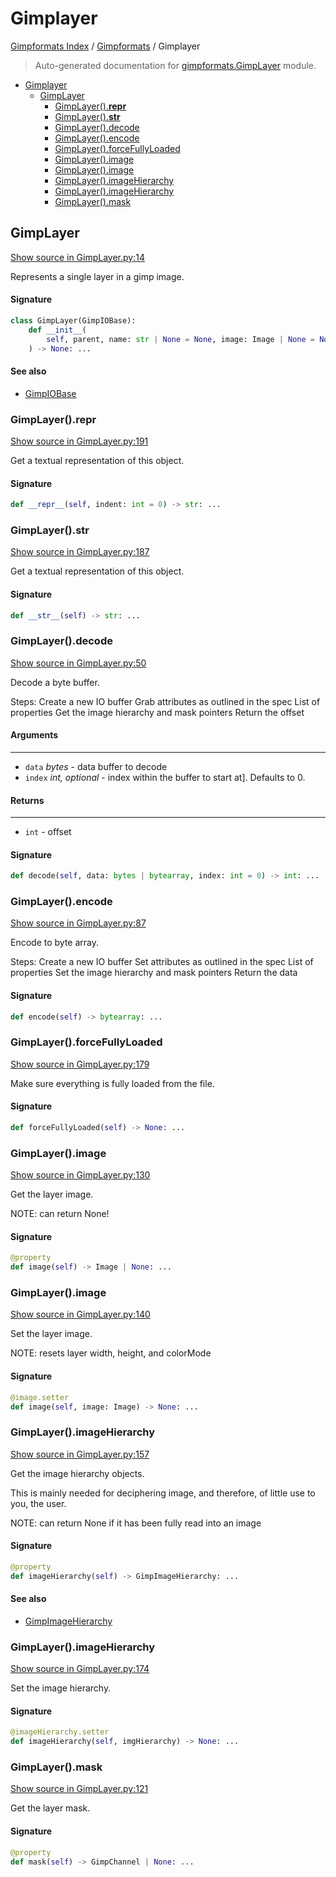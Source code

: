 # Gimplayer

[Gimpformats Index](../README.md#gimpformats-index) / [Gimpformats](./index.md#gimpformats) / Gimplayer

> Auto-generated documentation for [gimpformats.GimpLayer](../../../gimpformats/GimpLayer.py) module.

- [Gimplayer](#gimplayer)
  - [GimpLayer](#gimplayer)
    - [GimpLayer().__repr__](#gimplayer()__repr__)
    - [GimpLayer().__str__](#gimplayer()__str__)
    - [GimpLayer().decode](#gimplayer()decode)
    - [GimpLayer().encode](#gimplayer()encode)
    - [GimpLayer().forceFullyLoaded](#gimplayer()forcefullyloaded)
    - [GimpLayer().image](#gimplayer()image)
    - [GimpLayer().image](#gimplayer()image-1)
    - [GimpLayer().imageHierarchy](#gimplayer()imagehierarchy)
    - [GimpLayer().imageHierarchy](#gimplayer()imagehierarchy-1)
    - [GimpLayer().mask](#gimplayer()mask)

## GimpLayer

[Show source in GimpLayer.py:14](../../../gimpformats/GimpLayer.py#L14)

Represents a single layer in a gimp image.

#### Signature

```python
class GimpLayer(GimpIOBase):
    def __init__(
        self, parent, name: str | None = None, image: Image | None = None
    ) -> None: ...
```

#### See also

- [GimpIOBase](./GimpIOBase.md#gimpiobase)

### GimpLayer().__repr__

[Show source in GimpLayer.py:191](../../../gimpformats/GimpLayer.py#L191)

Get a textual representation of this object.

#### Signature

```python
def __repr__(self, indent: int = 0) -> str: ...
```

### GimpLayer().__str__

[Show source in GimpLayer.py:187](../../../gimpformats/GimpLayer.py#L187)

Get a textual representation of this object.

#### Signature

```python
def __str__(self) -> str: ...
```

### GimpLayer().decode

[Show source in GimpLayer.py:50](../../../gimpformats/GimpLayer.py#L50)

Decode a byte buffer.

Steps:
Create a new IO buffer
Grab attributes as outlined in the spec
List of properties
Get the image hierarchy and mask pointers
Return the offset

#### Arguments

----
 - `data` *bytes* - data buffer to decode
 - `index` *int, optional* - index within the buffer to start at]. Defaults to 0.

#### Returns

-------
 - `int` - offset

#### Signature

```python
def decode(self, data: bytes | bytearray, index: int = 0) -> int: ...
```

### GimpLayer().encode

[Show source in GimpLayer.py:87](../../../gimpformats/GimpLayer.py#L87)

Encode to byte array.

Steps:
Create a new IO buffer
Set attributes as outlined in the spec
List of properties
Set the image hierarchy and mask pointers
Return the data

#### Signature

```python
def encode(self) -> bytearray: ...
```

### GimpLayer().forceFullyLoaded

[Show source in GimpLayer.py:179](../../../gimpformats/GimpLayer.py#L179)

Make sure everything is fully loaded from the file.

#### Signature

```python
def forceFullyLoaded(self) -> None: ...
```

### GimpLayer().image

[Show source in GimpLayer.py:130](../../../gimpformats/GimpLayer.py#L130)

Get the layer image.

NOTE: can return None!

#### Signature

```python
@property
def image(self) -> Image | None: ...
```

### GimpLayer().image

[Show source in GimpLayer.py:140](../../../gimpformats/GimpLayer.py#L140)

Set the layer image.

NOTE: resets layer width, height, and colorMode

#### Signature

```python
@image.setter
def image(self, image: Image) -> None: ...
```

### GimpLayer().imageHierarchy

[Show source in GimpLayer.py:157](../../../gimpformats/GimpLayer.py#L157)

Get the image hierarchy objects.

This is mainly needed for deciphering image, and therefore,
of little use to you, the user.

NOTE: can return None if it has been fully read into an image

#### Signature

```python
@property
def imageHierarchy(self) -> GimpImageHierarchy: ...
```

#### See also

- [GimpImageHierarchy](./GimpImageHierarchy.md#gimpimagehierarchy)

### GimpLayer().imageHierarchy

[Show source in GimpLayer.py:174](../../../gimpformats/GimpLayer.py#L174)

Set the image hierarchy.

#### Signature

```python
@imageHierarchy.setter
def imageHierarchy(self, imgHierarchy) -> None: ...
```

### GimpLayer().mask

[Show source in GimpLayer.py:121](../../../gimpformats/GimpLayer.py#L121)

Get the layer mask.

#### Signature

```python
@property
def mask(self) -> GimpChannel | None: ...
```